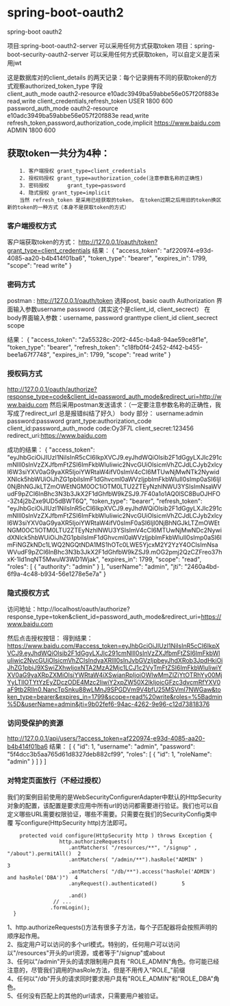 # spring-boot-oauth2
spring-boot oauth2

项目:spring-boot-oauth2-server 可以采用任何方式获取token
项目：spring-boot-security-oauth2-server 可以采用任何方式获取token，可以自定义是否采用jwt

这是数据库对的client_details 的两天记录：每个记录拥有不同的获取token的方式观察authorized_token_type 字段  
client_auth_mode	oauth2-resource	e10adc3949ba59abbe56e057f20f883e	read,write	client_credentials,refresh_token		USER	1800	600		
password_auth_mode	oauth2-resource	e10adc3949ba59abbe56e057f20f883e	read,write	refresh_token,password,authorization_code,implicit	https://www.baidu.com	ADMIN	1800	600		



## 获取token一共分为4种：
		1. 客户端授权 grant_type=client_credentials
		2. 授权码授权 grant_type=authorization_code(注意参数名称的正确性)
		3. 密码授权      grant_type=password
		4. 隐式授权	grant_type=implicit
		当然 refresh_token 是采用已经获取的token， 在token过期之后用旧的token换区新的token的一种方式（本身不是获取token的方式）

### 客户端授权方式
客户端获取token的方式：
http://127.0.0.1/oauth/token?grant_type=client_credentials
结果：
{
    "access_token": "af220974-e93d-4085-aa20-b4b414f01ba6",
    "token_type": "bearer",
    "expires_in": 1799,
    "scope": "read write"
}


### 密码方式
postman : http://127.0.0.1/oauth/token
选择post, basic oauth
Authorization 界面输入参数username password（其实这个是client_id, client_secrect）
在body界面输入参数：username, password granttype client_id client_secrect scope 

结果：
{
    "access_token": "2a55328c-20f2-445c-b4a8-94ae59ce8f1e",
    "token_type": "bearer",
    "refresh_token": "c18fb0f4-2452-4f42-b455-bee1a67f7748",
    "expires_in": 1799,
    "scope": "read write"
}

### 授权码方式
http://127.0.0.1/oauth/authorize?response_type=code&client_id=password_auth_mode&redirect_uri=http://www.baidu.com
然后采用postman发送请求：（一定要注意参数名称的正确性，我写成了redirect_url 总是报错纠结了好久）
body 部分：
		username:admin
		password:password
		grant_type:authorization_code
		client_id:password_auth_mode
		code:Oy3F7L
		client_secret:123456
		redirect_uri:https://www.baidu.com
		
成功的结果：
{
    "access_token": "eyJhbGciOiJIUzI1NiIsInR5cCI6IkpXVCJ9.eyJhdWQiOlsib2F1dGgyLXJlc291cmNlIl0sInVzZXJfbmFtZSI6ImFkbWluIiwic2NvcGUiOlsicmVhZCJdLCJyb2xlcyI6W3siYXV0aG9yaXR5IjoiYWRtaW4ifV0sImV4cCI6MTUwNjMwNTk2NywidXNlck5hbWUiOiJhZG1pbiIsImF1dGhvcml0aWVzIjpbImFkbWluIl0sImp0aSI6IjI0NjBhNGJkLTZmOWEtNGM0OC1iOTM0LTU2ZTEyNzhlNWU3YSIsImNsaWVudF9pZCI6InBhc3N3b3JkX2F1dGhfbW9kZSJ9.7F40a1o1AQ0lSC8BuOJHFO-3Zt4j2bZxe9UD5dBWT6Q",
    "token_type": "bearer",
    "refresh_token": "eyJhbGciOiJIUzI1NiIsInR5cCI6IkpXVCJ9.eyJhdWQiOlsib2F1dGgyLXJlc291cmNlIl0sInVzZXJfbmFtZSI6ImFkbWluIiwic2NvcGUiOlsicmVhZCJdLCJyb2xlcyI6W3siYXV0aG9yaXR5IjoiYWRtaW4ifV0sImF0aSI6IjI0NjBhNGJkLTZmOWEtNGM0OC1iOTM0LTU2ZTEyNzhlNWU3YSIsImV4cCI6MTUwNjMwNDc2NywidXNlck5hbWUiOiJhZG1pbiIsImF1dGhvcml0aWVzIjpbImFkbWluIl0sImp0aSI6ImFiNGZkNDc1LWQ2NGQtNDA1MS1hOTc0LWE5YjcxM2Y2YzY4OCIsImNsaWVudF9pZCI6InBhc3N3b3JkX2F1dGhfbW9kZSJ9.mOG2pmj2QzCZFreo37hxK-1Id1nqNT5MwuW3WD1Wjak",
    "expires_in": 1799,
    "scope": "read",
    "roles": [
        {
            "authority": "admin"
        }
    ],
    "userName": "admin",
    "jti": "2460a4bd-6f9a-4c48-b934-56e1278e5e7a"
}
	
	

### 隐式授权方式
访问地址：http://localhost/oauth/authorize?response_type=token&client_id=password_auth_mode&redirect_uri=https://www.baidu.com

然后点击授权按钮：
得到结果：https://www.baidu.com/#access_token=eyJhbGciOiJIUzI1NiIsInR5cCI6IkpXVCJ9.eyJhdWQiOlsib2F1dGgyLXJlc291cmNlIl0sInVzZXJfbmFtZSI6ImFkbWluIiwic2NvcGUiOlsicmVhZCIsIndyaXRlIl0sInJvbGVzIjpbeyJhdXRob3JpdHkiOiJhZG1pbiJ9XSwiZXhwIjoxNTA2MzA2Mjc1LCJ1c2VyTmFtZSI6ImFkbWluIiwiYXV0aG9yaXRpZXMiOlsiYWRtaW4iXSwianRpIjoiOWIwMmZlZjYtOTRhYy00MjYyLTllOTYtYzEyZDczODE4Mzc2IiwiY2xpZW50X2lkIjoicGFzc3dvcmRfYXV0aF9tb2RlIn0.NancTpSnku88wLMnJ9SPGDVm9V4bfU25MSVml7NWGaw&token_type=bearer&expires_in=1799&scope=read%20write&roles=%5Badmin%5D&userName=admin&jti=9b02fef6-94ac-4262-9e96-c12d73818376

### 访问受保护的资源
http://127.0.0.1/api/users/?access_token=af220974-e93d-4085-aa20-b4b414f01ba6
结果：
[
    {
        "id": 1,
        "username": "admin",
        "password": "5f4dcc3b5aa765d61d8327deb882cf99",
        "roles": [
            {
                "id": 1,
                "roleName": "admin"
            }
        ]
    }
]



### 对特定页面放行（不经过授权）
我们的案例目前使用的是WebSecurityConfigurerAdapter中默认的HttpSecurity对象的配置，该配置是要求应用中所有url的访问都需要进行验证。我们也可以自定义哪些URL需要权限验证，哪些不需要。只需要在我们的SecurityConfig类中覆      写configure(HttpSecurity http)方法即可。     

		protected void configure(HttpSecurity http ) throws Exception {  
		             http.authorizeRequests()            1                                                       
                        .antMatchers( "/resources/**", "/signup" , "/about").permitAll()  2    
                        .antMatchers( "/admin/**").hasRole("ADMIN" )                    3        
                        .antMatchers( "/db/**").access("hasRole('ADMIN') and hasRole('DBA')")  4    
                        .anyRequest().authenticated()        5   
                                         
                        .and()
                   // ...
                  .formLogin();
      }
1、http.authorizeRequests()方法有很多子方法，每个子匹配器将会按照声明的顺序起作用。         
2、指定用户可以访问的多个url模式。特别的，任何用户可以访问以"/resources"开头的url资源，或者等于"/signup"或about      
3、任何以"/admin"开头的请求限制用户具有 "ROLE_ADMIN"角色。你可能已经注意的，尽管我们调用的hasRole方法，但是不用传入"ROLE_"前缀      
4、任何以"/db"开头的请求同时要求用户具有"ROLE_ADMIN"和"ROLE_DBA"角色。      
5、任何没有匹配上的其他的url请求，只需要用户被验证。      










